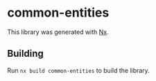 # common-entities

This library was generated with [Nx](https://nx.dev).

## Building

Run `nx build common-entities` to build the library.
